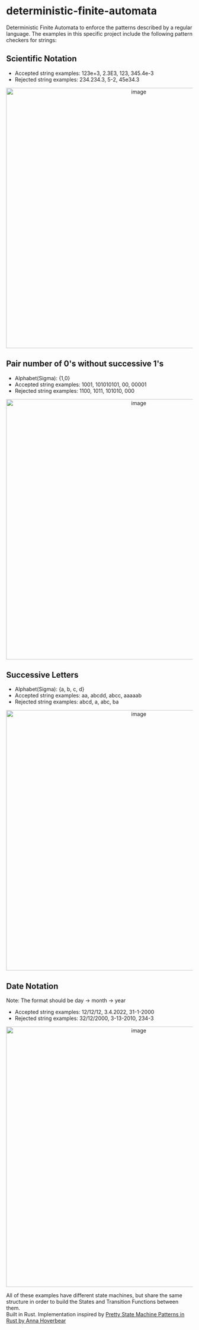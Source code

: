# deterministic-finite-automata
Deterministic Finite Automata to enforce the patterns described by a regular language. The examples in this specific project include the following pattern checkers for strings: 
## Scientific Notation
- Accepted string examples: 123e+3, 2.3E3, 123, 345.4e-3
- Rejected string examples: 234.234.3, 5-2, 45e34.3
<p align="center">
<img width="700" alt="image" src="https://user-images.githubusercontent.com/55115748/205177923-18912a95-349b-4d3f-bde4-0f7440f7eb58.png">
</p>

## Pair number of 0's without successive 1's

- Alphabet(Sigma): {1,0}
- Accepted string examples: 1001, 101010101, 00, 00001
- Rejected string examples: 1100, 1011, 101010, 000
<p align="center">
<img width="700" alt="image" src="https://user-images.githubusercontent.com/55115748/205178407-7559351a-2a1b-4295-ba02-f132095a474b.png">
</p>

## Successive Letters
- Alphabet(Sigma): {a, b, c, d}
- Accepted string examples: aa, abcdd, abcc, aaaaab
- Rejected string examples: abcd, a, abc, ba
<p align="center">
<img width="700" alt="image" src="https://user-images.githubusercontent.com/55115748/205179347-f149c789-bf61-4a46-a575-b4e092d99000.png">
</p>

## Date Notation 
Note: The format should be day -> month -> year
- Accepted string examples: 12/12/12, 3.4.2022, 31-1-2000
- Rejected string examples: 32/12/2000, 3-13-2010, 234-3
<p align="center">
<img width="700" alt="image" src="https://user-images.githubusercontent.com/55115748/205179273-d50313e2-cc89-4081-a7cf-b8f08298c9ff.png">
</p>
All of these examples have different state machines, but share the same structure in order to build the States and Transition Functions between them.
</br>
Built in Rust. Implementation inspired by <a href="https://hoverbear.org/blog/rust-state-machine-pattern/">Pretty State Machine Patterns in Rust by Anna Hoverbear</a>


